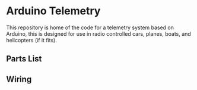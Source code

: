 # Arduino Telemetry
This repository is home of the code for a telemetry system based on Arduino, this is designed for use in radio controlled cars, planes, boats, and helicopters (if it fits). 

## Parts List


## Wiring 
